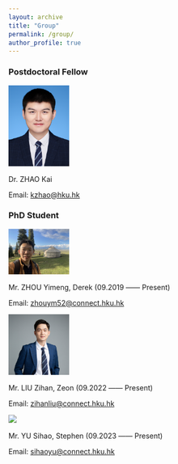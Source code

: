 ```yaml
---
layout: archive
title: "Group"
permalink: /group/
author_profile: true
---
```


### Postdoctoral Fellow

<img src="/images/zhaokai.png" width="120">

Dr. ZHAO Kai

Email: kzhao@hku.hk

### PhD Student

<img src='/images/zhouyimeng.png' width="120">

Mr. ZHOU Yimeng, Derek (09.2019 —— Present)

Email: zhouym52@connect.hku.hk



<img src='/images/liuzihan.png' width="120">

Mr. LIU Zihan, Zeon (09.2022 —— Present)

Email: zihanliu@connect.hku.hk



<img src='/images/yusihao.png' width="120">

Mr. YU Sihao, Stephen (09.2023 —— Present)

Email: sihaoyu@connect.hku.hk
